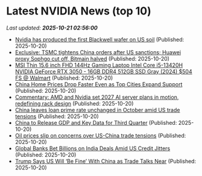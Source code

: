 # Latest NVIDIA News (top 10)
_Last updated: **2025-10-21 02:56:00**_

- [Nvidia has produced the first Blackwell wafer on US soil](https://www.xda-developers.com/nvidia-produced-first-blackwell-wafer-us-soil/) (Published: 2025-10-20)
- [Exclusive: TSMC tightens China orders after US sanctions; Huawei proxy Sophgo cut off, Bitmain halved](https://www.digitimes.com/news/a20251020PD201/tsmc-china-huawei-revenue-2025.html) (Published: 2025-10-20)
- [MSI Thin 15.6 inch FHD 144Hz Gaming Laptop Intel Core i5-13420H NVIDIA GeForce RTX 3050 - 16GB DDR4 512GB SSD Gray (2024) $504 FS @ Walmart](https://slickdeals.net/f/18714352-msi-thin-15-6-inch-fhd-144hz-gaming-laptop-intel-core-i5-13420h-nvidia-geforce-rtx-3050-16gb-ddr4-512gb-ssd-gray-2024-504-fs-walmart) (Published: 2025-10-20)
- [China Home Prices Drop Faster Even as Top Cities Expand Support](https://biztoc.com/x/cf840e691a19c703) (Published: 2025-10-20)
- [Commentary: AMD and Nvidia set 2027 AI server plans in motion, redefining rack design](https://www.digitimes.com/news/a20251020PD202/nvidia-amd-ai-server-server-rack-cooling-design-2027.html) (Published: 2025-10-20)
- [China leaves loan prime rate unchanged in October amid US trade tensions](https://biztoc.com/x/f7a11e7e8dc238ee) (Published: 2025-10-20)
- [China to Release GDP and Key Data for Third Quarter](https://biztoc.com/x/a20936db3881a7b7) (Published: 2025-10-20)
- [Oil prices slip on concerns over US-China trade tensions](https://biztoc.com/x/6be1a566a61b443f) (Published: 2025-10-20)
- [Global Banks Bet Billions on India Deals Amid US Credit Jitters](https://biztoc.com/x/4bede4c7f2bccdf2) (Published: 2025-10-20)
- [Trump Says US Will ‘Be Fine’ With China as Trade Talks Near](https://biztoc.com/x/06e7301624da039d) (Published: 2025-10-20)
